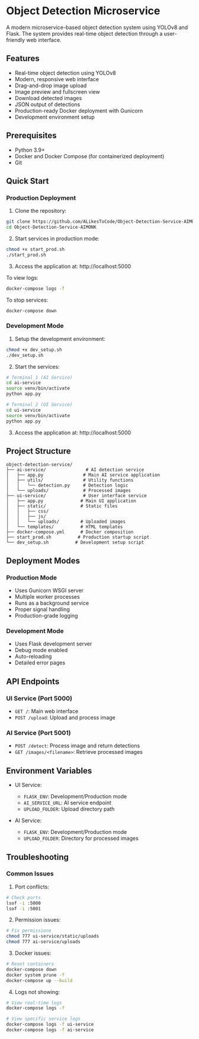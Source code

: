 # Object Detection Microservice

A modern microservice-based object detection system using YOLOv8 and Flask. The system provides real-time object detection through a user-friendly web interface.

## Features

- Real-time object detection using YOLOv8
- Modern, responsive web interface
- Drag-and-drop image upload
- Image preview and fullscreen view
- Download detected images
- JSON output of detections
- Production-ready Docker deployment with Gunicorn
- Development environment setup

## Prerequisites

- Python 3.9+
- Docker and Docker Compose (for containerized deployment)
- Git

## Quick Start

### Production Deployment

1. Clone the repository:
```bash
git clone https://github.com/ALikesToCode/Object-Detection-Service-AIMONK/
cd Object-Detection-Service-AIMONK
```

2. Start services in production mode:
```bash
chmod +x start_prod.sh
./start_prod.sh
```

3. Access the application at: http://localhost:5000

To view logs:
```bash
docker-compose logs -f
```

To stop services:
```bash
docker-compose down
```

### Development Mode

1. Setup the development environment:
```bash
chmod +x dev_setup.sh
./dev_setup.sh
```

2. Start the services:
```bash
# Terminal 1 (AI Service)
cd ai-service
source venv/bin/activate
python app.py

# Terminal 2 (UI Service)
cd ui-service
source venv/bin/activate
python app.py
```

3. Access the application at: http://localhost:5000

## Project Structure

```
object-detection-service/
├── ai-service/               # AI detection service
│   ├── app.py               # Main AI service application
│   ├── utils/               # Utility functions
│   │   └── detection.py     # Detection logic
│   └── uploads/             # Processed images
├── ui-service/              # User interface service
│   ├── app.py              # Main UI application
│   ├── static/             # Static files
│   │   ├── css/
│   │   ├── js/
│   │   └── uploads/        # Uploaded images
│   └── templates/          # HTML templates
├── docker-compose.yml      # Docker composition
├── start_prod.sh          # Production startup script
└── dev_setup.sh          # Development setup script
```

## Deployment Modes

### Production Mode
- Uses Gunicorn WSGI server
- Multiple worker processes
- Runs as a background service
- Proper signal handling
- Production-grade logging

### Development Mode
- Uses Flask development server
- Debug mode enabled
- Auto-reloading
- Detailed error pages

## API Endpoints

### UI Service (Port 5000)
- `GET /`: Main web interface
- `POST /upload`: Upload and process image

### AI Service (Port 5001)
- `POST /detect`: Process image and return detections
- `GET /images/<filename>`: Retrieve processed images

## Environment Variables
- UI Service:
  - `FLASK_ENV`: Development/Production mode
  - `AI_SERVICE_URL`: AI service endpoint
  - `UPLOAD_FOLDER`: Upload directory path

- AI Service:
  - `FLASK_ENV`: Development/Production mode
  - `UPLOAD_FOLDER`: Directory for processed images

## Troubleshooting

### Common Issues
1. Port conflicts:
```bash
# Check ports
lsof -i :5000
lsof -i :5001
```

2. Permission issues:
```bash
# Fix permissions
chmod 777 ui-service/static/uploads
chmod 777 ai-service/uploads
```

3. Docker issues:
```bash
# Reset containers
docker-compose down
docker system prune -f
docker-compose up --build
```

4. Logs not showing:
```bash
# View real-time logs
docker-compose logs -f

# View specific service logs
docker-compose logs -f ui-service
docker-compose logs -f ai-service
```
